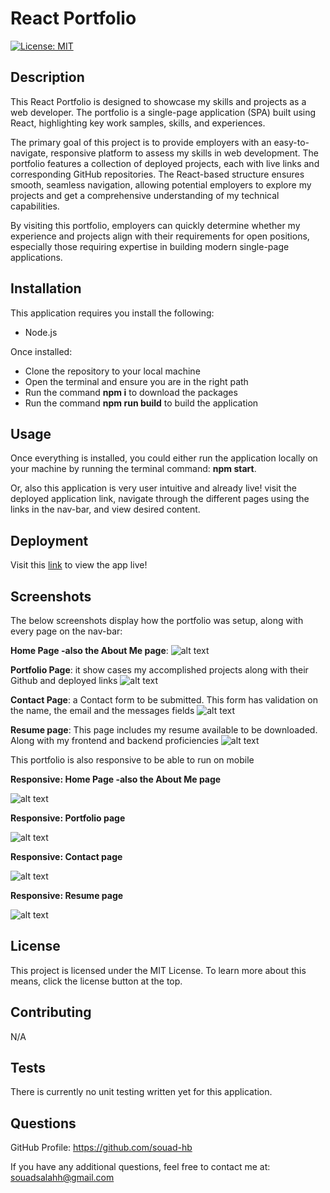 # React Portfolio

[![License: MIT](https://img.shields.io/badge/License-MIT-yellow.svg)](https://opensource.org/licenses/MIT)

## Description

This React Portfolio is designed to showcase my skills and projects as a web developer. The portfolio is a single-page application (SPA) built using React, highlighting key work samples, skills, and experiences.

The primary goal of this project is to provide employers with an easy-to-navigate, responsive platform to assess my skills in web development. The portfolio features a collection of deployed projects, each with live links and corresponding GitHub repositories. The React-based structure ensures smooth, seamless navigation, allowing potential employers to explore my projects and get a comprehensive understanding of my technical capabilities.

By visiting this portfolio, employers can quickly determine whether my experience and projects align with their requirements for open positions, especially those requiring expertise in building modern single-page applications.

## Installation

This application requires you install the following:

- Node.js

Once installed:

- Clone the repository to your local machine
- Open the terminal and ensure you are in the right path
- Run the command **npm i** to download the packages
- Run the command **npm run build** to build the application

## Usage

Once everything is installed, you could either run the application locally on your machine by running the terminal command: **npm start**.

Or, also this application is very user intuitive and already live! visit the deployed application link, navigate through the different pages using the links in the nav-bar, and view desired content.

## Deployment

Visit this [link](https://effulgent-kelpie-6cd898.netlify.app/Resume) to view the app live!

## Screenshots

The below screenshots display how the portfolio was setup, along with every page on the nav-bar:

**Home Page -also the About Me page**:
![alt text](src/assets/images/aboutme.png)

**Portfolio Page**: it show cases my accomplished projects along with their Github and deployed links
![alt text](src/assets/images/portfolioscreenshot.png)

**Contact Page**: a Contact form to be submitted. This form has validation on the name, the email and the messages fields
![alt text](src/assets/images/contact.png)

**Resume page**: This page includes my resume available to be downloaded. Along with my frontend and backend proficiencies
![alt text](src/assets/images/resume.png)

This portfolio is also responsive to be able to run on mobile

**Responsive: Home Page -also the About Me page**

![alt text](src/assets/images/aboutmeResponsive.png)

**Responsive: Portfolio page**

![alt text](src/assets/images/portfolioResponsive.png)

**Responsive: Contact page**

![alt text](src/assets/images/contactResonsive.png)

**Responsive: Resume page**

![alt text](src/assets/images/ResumeResponsive.png)

## License

This project is licensed under the MIT License. To learn more about this means, click the license button at the top.

## Contributing

N/A

## Tests

There is currently no unit testing written yet for this application.

## Questions

GitHub Profile: https://github.com/souad-hb

If you have any additional questions, feel free to contact me at: souadsalahh@gmail.com

